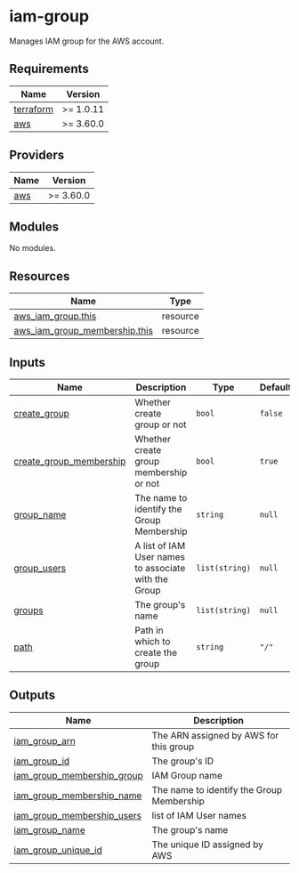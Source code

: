 # iam-group

Manages IAM group for the AWS account.

<!-- BEGIN_TF_DOCS -->
## Requirements

| Name | Version |
|------|---------|
| <a name="requirement_terraform"></a> [terraform](#requirement\_terraform) | >= 1.0.11 |
| <a name="requirement_aws"></a> [aws](#requirement\_aws) | >= 3.60.0 |

## Providers

| Name | Version |
|------|---------|
| <a name="provider_aws"></a> [aws](#provider\_aws) | >= 3.60.0 |

## Modules

No modules.

## Resources

| Name | Type |
|------|------|
| [aws_iam_group.this](https://registry.terraform.io/providers/hashicorp/aws/latest/docs/resources/iam_group) | resource |
| [aws_iam_group_membership.this](https://registry.terraform.io/providers/hashicorp/aws/latest/docs/resources/iam_group_membership) | resource |

## Inputs

| Name | Description | Type | Default | Required |
|------|-------------|------|---------|:--------:|
| <a name="input_create_group"></a> [create\_group](#input\_create\_group) | Whether create group or not | `bool` | `false` | no |
| <a name="input_create_group_membership"></a> [create\_group\_membership](#input\_create\_group\_membership) | Whether create group membership or not | `bool` | `true` | no |
| <a name="input_group_name"></a> [group\_name](#input\_group\_name) | The name to identify the Group Membership | `string` | `null` | no |
| <a name="input_group_users"></a> [group\_users](#input\_group\_users) | A list of IAM User names to associate with the Group | `list(string)` | `null` | no |
| <a name="input_groups"></a> [groups](#input\_groups) | The group's name | `list(string)` | `null` | no |
| <a name="input_path"></a> [path](#input\_path) | Path in which to create the group | `string` | `"/"` | no |

## Outputs

| Name | Description |
|------|-------------|
| <a name="output_iam_group_arn"></a> [iam\_group\_arn](#output\_iam\_group\_arn) | The ARN assigned by AWS for this group |
| <a name="output_iam_group_id"></a> [iam\_group\_id](#output\_iam\_group\_id) | The group's ID |
| <a name="output_iam_group_membership_group"></a> [iam\_group\_membership\_group](#output\_iam\_group\_membership\_group) | IAM Group name |
| <a name="output_iam_group_membership_name"></a> [iam\_group\_membership\_name](#output\_iam\_group\_membership\_name) | The name to identify the Group Membership |
| <a name="output_iam_group_membership_users"></a> [iam\_group\_membership\_users](#output\_iam\_group\_membership\_users) | list of IAM User names |
| <a name="output_iam_group_name"></a> [iam\_group\_name](#output\_iam\_group\_name) | The group's name |
| <a name="output_iam_group_unique_id"></a> [iam\_group\_unique\_id](#output\_iam\_group\_unique\_id) | The unique ID assigned by AWS |
<!-- END_TF_DOCS -->